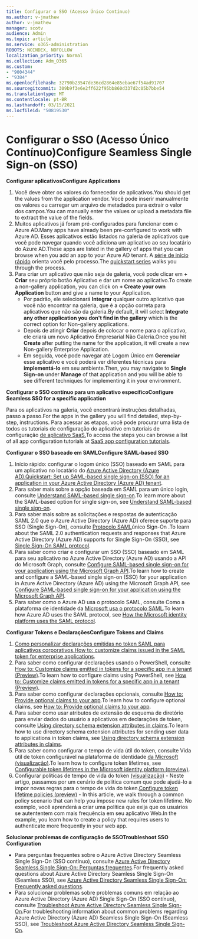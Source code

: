```yaml
---
title: Configurar o SSO (Acesso Único Contínuo)
ms.author: v-jmathew
author: v-jmathew
manager: scotv
audience: Admin
ms.topic: article
ms.service: o365-administration
ROBOTS: NOINDEX, NOFOLLOW
localization_priority: Normal
ms.collection: Adm_O365
ms.custom:
- "9004344"
- "9384"
ms.openlocfilehash: 32790b23547de36cd2864e85ebae67f54ad91707
ms.sourcegitcommit: 309b9f3e6e2ff622f95bb860d337d2c05b7bbe54
ms.translationtype: MT
ms.contentlocale: pt-BR
ms.lasthandoff: 03/15/2021
ms.locfileid: "50819530"
---
```

# <a name="configure-seamless-single-sign-on-sso"></a><span data-ttu-id="93d86-102">Configurar o SSO (Acesso Único Contínuo)</span><span class="sxs-lookup"><span data-stu-id="93d86-102">Configure Seamless Single Sign-on (SSO)</span></span>

<span data-ttu-id="93d86-103">**Configurar aplicativos**</span><span class="sxs-lookup"><span data-stu-id="93d86-103">**Configure Applications**</span></span>

1. <span data-ttu-id="93d86-104">Você deve obter os valores do fornecedor de aplicativos.</span><span class="sxs-lookup"><span data-stu-id="93d86-104">You should get the values from the application vendor.</span></span> <span data-ttu-id="93d86-105">Você pode inserir manualmente os valores ou carregar um arquivo de metadados para extrair o valor dos campos.</span><span class="sxs-lookup"><span data-stu-id="93d86-105">You can manually enter the values or upload a metadata file to extract the value of the fields.</span></span>
2. <span data-ttu-id="93d86-106">Muitos aplicativos já foram pré-configurados para funcionar com o Azure AD.</span><span class="sxs-lookup"><span data-stu-id="93d86-106">Many apps have already been pre-configured to work with Azure AD.</span></span> <span data-ttu-id="93d86-107">Esses aplicativos estão listados na galeria de aplicativos que você pode navegar quando você adiciona um aplicativo ao seu locatário do Azure AD.</span><span class="sxs-lookup"><span data-stu-id="93d86-107">These apps are listed in the gallery of apps that you can browse when you add an app to your Azure AD tenant.</span></span> <span data-ttu-id="93d86-108">A [série de início rápido](https://docs.microsoft.com/azure/active-directory/manage-apps/add-application-portal-configure) orienta você pelo processo.</span><span class="sxs-lookup"><span data-stu-id="93d86-108">The [quickstart series](https://docs.microsoft.com/azure/active-directory/manage-apps/add-application-portal-configure) walks you through the process.</span></span>
3. <span data-ttu-id="93d86-109">Para criar um aplicativo que não seja de galeria, você pode clicar em **+ Criar** seu próprio botão Aplicativo e dar um nome ao aplicativo.</span><span class="sxs-lookup"><span data-stu-id="93d86-109">To create a non-gallery application, you can click on **+ Create your own Application** button and give a name to your Application.</span></span>
    - <span data-ttu-id="93d86-110">Por padrão, ele selecionará **Integrar** qualquer outro aplicativo que você não encontrar na galeria, que é a opção correta para aplicativos que não são da galeria.</span><span class="sxs-lookup"><span data-stu-id="93d86-110">By default, it will select **Integrate any other application you don't find in the gallery** which is the correct option for Non-gallery applications.</span></span>
    - <span data-ttu-id="93d86-111">Depois de atingir **Criar** depois de colocar o nome para o aplicativo, ele criará um novo Aplicativo Empresarial Não Galeria.</span><span class="sxs-lookup"><span data-stu-id="93d86-111">Once you hit **Create** after putting the name for the application, it will create a new Non-gallery Enterprise Application.</span></span>
    - <span data-ttu-id="93d86-112">Em seguida, você pode navegar até Logom Único em **Gerenciar** esse aplicativo e você poderá ver diferentes técnicas para **implementá-lo** em seu ambiente.</span><span class="sxs-lookup"><span data-stu-id="93d86-112">Then, you may navigate to **Single Sign-on** under **Manage** of that application and you will be able to see different techniques for implementing it in your environment.</span></span>

<span data-ttu-id="93d86-113">**Configurar o SSO contínuo para um aplicativo específico**</span><span class="sxs-lookup"><span data-stu-id="93d86-113">**Configure Seamless SSO for a specific application**</span></span>

<span data-ttu-id="93d86-114">Para os aplicativos na galeria, você encontrará instruções detalhadas, passo a passo.</span><span class="sxs-lookup"><span data-stu-id="93d86-114">For the apps in the gallery you will find detailed, step-by-step, instructions.</span></span> <span data-ttu-id="93d86-115">Para acessar as etapas, você pode procurar uma lista de todos os tutoriais de configuração do aplicativo em tutoriais de configuração [de aplicativo SaaS.](https://docs.microsoft.com/azure/active-directory/saas-apps/tutorial-list)</span><span class="sxs-lookup"><span data-stu-id="93d86-115">To access the steps you can browse a list of all app configuration tutorials at [SaaS app configuration tutorials](https://docs.microsoft.com/azure/active-directory/saas-apps/tutorial-list).</span></span>

<span data-ttu-id="93d86-116">**Configurar o SSO baseado em SAML**</span><span class="sxs-lookup"><span data-stu-id="93d86-116">**Configure SAML-based SSO**</span></span>

1. <span data-ttu-id="93d86-117">Início rápido: configurar o logom único (SSO) baseado em SAML para um aplicativo no locatário do [Azure Active Directory (Azure AD).](https://docs.microsoft.com/azure/active-directory/manage-apps/add-application-portal-setup-sso)</span><span class="sxs-lookup"><span data-stu-id="93d86-117">[Quickstart: Set up SAML-based single sign-on (SSO) for an application in your Azure Active Directory (Azure AD) tenant](https://docs.microsoft.com/azure/active-directory/manage-apps/add-application-portal-setup-sso).</span></span>
2. <span data-ttu-id="93d86-118">Para saber mais sobre a opção baseada em SAML para um único login, consulte [Understand SAML-based single sign-on](https://docs.microsoft.com/azure/active-directory/manage-apps/configure-saml-single-sign-on).</span><span class="sxs-lookup"><span data-stu-id="93d86-118">To learn more about the SAML-based option for single sign-on, see [Understand SAML-based single sign-on](https://docs.microsoft.com/azure/active-directory/manage-apps/configure-saml-single-sign-on).</span></span>
3. <span data-ttu-id="93d86-119">Para saber mais sobre as solicitações e respostas de autenticação SAML 2.0 que o Azure Active Directory (Azure AD) oferece suporte para SSO (Single Sign-On), consulte [Protocolo SAML](https://docs.microsoft.com/azure/active-directory/develop/single-sign-on-saml-protocol)único Sign-On .</span><span class="sxs-lookup"><span data-stu-id="93d86-119">To learn about the SAML 2.0 authentication requests and responses that Azure Active Directory (Azure AD) supports for Single Sign-On (SSO), see [Single Sign-On SAML protocol](https://docs.microsoft.com/azure/active-directory/develop/single-sign-on-saml-protocol).</span></span>
4. <span data-ttu-id="93d86-120">Para saber como criar e configurar um SSO (SSO) baseado em SAML para seu aplicativo no Azure Active Directory (Azure AD) usando a API do Microsoft Graph, consulte [Configure SAML-based single sign-on for your application using the Microsoft Graph API](https://docs.microsoft.com/graph/application-saml-sso-configure-api).</span><span class="sxs-lookup"><span data-stu-id="93d86-120">To learn how to create and configure a SAML-based single sign-on (SSO) for your application in Azure Active Directory (Azure AD) using the Microsoft Graph API, see [Configure SAML-based single sign-on for your application using the Microsoft Graph API](https://docs.microsoft.com/graph/application-saml-sso-configure-api).</span></span>
5. <span data-ttu-id="93d86-121">Para saber como o Azure AD usa o protocolo SAML, consulte Como a plataforma de identidade da [Microsoft usa o protocolo SAML](https://docs.microsoft.com/azure/active-directory/develop/active-directory-saml-protocol-reference).</span><span class="sxs-lookup"><span data-stu-id="93d86-121">To learn how Azure AD uses the SAML protocol, see [How the Microsoft identity platform uses the SAML protocol](https://docs.microsoft.com/azure/active-directory/develop/active-directory-saml-protocol-reference).</span></span>

<span data-ttu-id="93d86-122">**Configurar Tokens e Declarações**</span><span class="sxs-lookup"><span data-stu-id="93d86-122">**Configure Tokens and Claims**</span></span>

1. <span data-ttu-id="93d86-123">[Como personalizar declarações emitidas no token SAML para aplicativos corporativos.](https://docs.microsoft.com/azure/active-directory/develop/active-directory-saml-claims-customization)</span><span class="sxs-lookup"><span data-stu-id="93d86-123">[How to: customize claims issued in the SAML token for enterprise applications](https://docs.microsoft.com/azure/active-directory/develop/active-directory-saml-claims-customization).</span></span>
2. <span data-ttu-id="93d86-124">Para saber como configurar declarações usando o PowerShell, consulte [How to: Customize claims emitted in tokens for a specific app in a tenant (Preview)](https://docs.microsoft.com/azure/active-directory/develop/active-directory-claims-mapping).</span><span class="sxs-lookup"><span data-stu-id="93d86-124">To learn how to configure claims using PowerShell, see [How to: Customize claims emitted in tokens for a specific app in a tenant (Preview)](https://docs.microsoft.com/azure/active-directory/develop/active-directory-claims-mapping).</span></span>
3. <span data-ttu-id="93d86-125">Para saber como configurar declarações opcionais, consulte [How to: Provide optional claims to your app](https://docs.microsoft.com/azure/active-directory/develop/active-directory-optional-claims).</span><span class="sxs-lookup"><span data-stu-id="93d86-125">To learn how to configure optional claims, see [How to: Provide optional claims to your app](https://docs.microsoft.com/azure/active-directory/develop/active-directory-optional-claims).</span></span>
4. <span data-ttu-id="93d86-126">Para saber como usar atributos de extensão de esquema de diretório para enviar dados do usuário a aplicativos em declarações de token, consulte [Using directory schema extension attributes in claims](https://docs.microsoft.com/azure/active-directory/develop/active-directory-schema-extensions).</span><span class="sxs-lookup"><span data-stu-id="93d86-126">To learn how to use directory schema extension attributes for sending user data to applications in token claims, see [Using directory schema extension attributes in claims](https://docs.microsoft.com/azure/active-directory/develop/active-directory-schema-extensions).</span></span>
5. <span data-ttu-id="93d86-127">Para saber como configurar o tempo de vida útil do token, consulte Vida útil de token configurável na plataforma de identidade [da Microsoft (visualização)](https://docs.microsoft.com/azure/active-directory/develop/active-directory-configurable-token-lifetimes).</span><span class="sxs-lookup"><span data-stu-id="93d86-127">To learn how to configure token lifetimes, see [Configurable token lifetimes in the Microsoft identity platform (preview)](https://docs.microsoft.com/azure/active-directory/develop/active-directory-configurable-token-lifetimes).</span></span>
6. <span data-ttu-id="93d86-128">Configurar políticas de tempo de vida do token [(visualização)](https://docs.microsoft.com/azure/active-directory/develop/configure-token-lifetimes) - Neste artigo, passamos por um cenário de política comum que pode ajudá-lo a impor novas regras para o tempo de vida do token.</span><span class="sxs-lookup"><span data-stu-id="93d86-128">[Configure token lifetime policies (preview)](https://docs.microsoft.com/azure/active-directory/develop/configure-token-lifetimes) - In this article, we walk through a common policy scenario that can help you impose new rules for token lifetime.</span></span> <span data-ttu-id="93d86-129">No exemplo, você aprenderá a criar uma política que exija que os usuários se autententem com mais frequência em seu aplicativo Web.</span><span class="sxs-lookup"><span data-stu-id="93d86-129">In the example, you learn how to create a policy that requires users to authenticate more frequently in your web app.</span></span>

<span data-ttu-id="93d86-130">**Solucionar problemas de configuração de SSO**</span><span class="sxs-lookup"><span data-stu-id="93d86-130">**Troubleshoot SSO Configuration**</span></span>

- <span data-ttu-id="93d86-131">Para perguntas frequentes sobre o Azure Active Directory Seamless Single Sign-On (SSO contínuo), consulte [Azure Active Directory Seamless Single Sign-On: Perguntas frequentes](https://docs.microsoft.com/azure/active-directory/hybrid/how-to-connect-sso-faq).</span><span class="sxs-lookup"><span data-stu-id="93d86-131">For frequently asked questions about Azure Active Directory Seamless Single Sign-On (Seamless SSO), see [Azure Active Directory Seamless Single Sign-On: Frequently asked questions](https://docs.microsoft.com/azure/active-directory/hybrid/how-to-connect-sso-faq).</span></span>
- <span data-ttu-id="93d86-132">Para solucionar problemas sobre problemas comuns em relação ao Azure Active Directory (Azure AD) Single Sign-On (SSO contínuo), consulte [Troubleshoot Azure Active Directory Seamless Single Sign-On](https://docs.microsoft.com/azure/active-directory/hybrid/tshoot-connect-sso).</span><span class="sxs-lookup"><span data-stu-id="93d86-132">For troubleshooting information about common problems regarding Azure Active Directory (Azure AD) Seamless Single Sign-On (Seamless SSO), see [Troubleshoot Azure Active Directory Seamless Single Sign-On](https://docs.microsoft.com/azure/active-directory/hybrid/tshoot-connect-sso).</span></span>
